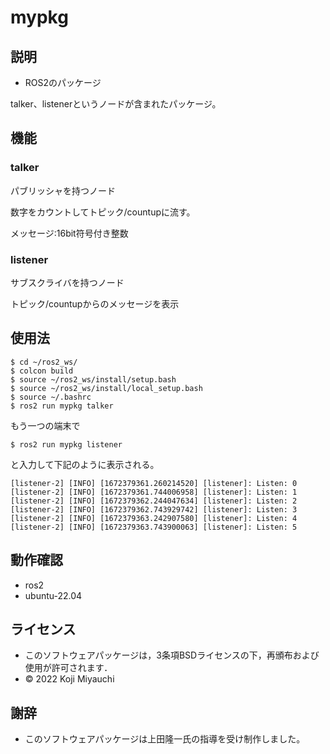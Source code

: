 # mypkg
## 説明
* ROS2のパッケージ

talker、listenerというノードが含まれたパッケージ。

## 機能

### talker

パブリッシャを持つノード

数字をカウントしてトピック/countupに流す。

メッセージ:16bit符号付き整数

### listener

サブスクライバを持つノード

トピック/countupからのメッセージを表示
## 使用法

~~~
$ cd ~/ros2_ws/
$ colcon build
$ source ~/ros2_ws/install/setup.bash
$ source ~/ros2_ws/install/local_setup.bash
$ source ~/.bashrc
$ ros2 run mypkg talker
~~~
もう一つの端末で
~~~
$ ros2 run mypkg listener
~~~
と入力して下記のように表示される。

~~~
[listener-2] [INFO] [1672379361.260214520] [listener]: Listen: 0
[listener-2] [INFO] [1672379361.744006958] [listener]: Listen: 1
[listener-2] [INFO] [1672379362.244047634] [listener]: Listen: 2
[listener-2] [INFO] [1672379362.743929742] [listener]: Listen: 3
[listener-2] [INFO] [1672379363.242907580] [listener]: Listen: 4
[listener-2] [INFO] [1672379363.743900063] [listener]: Listen: 5
~~~


## 動作確認
* ros2
* ubuntu-22.04

## ライセンス
* このソフトウェアパッケージは，3条項BSDライセンスの下，再頒布および使用が許可されます．
* © 2022 Koji Miyauchi
## 謝辞
* このソフトウェアパッケージは上田隆一氏の指導を受け制作しました。
